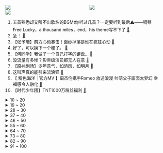 <div >
	<a style="float:left;width:55%;" href = "https://github.com/anuraghazra/github-readme-stats">
	 <img src = "https://github-readme-stats.vercel.app/api?username=iuuuuuaena&theme=buefy&show_icons=true"/>
	</a>
	<a  style="float:right;width:45%" href = "https://github.com/anuraghazra/github-readme-stats">
	 <img  src="https://github-readme-stats.vercel.app/api/top-langs/?username=anuraghazra&layout=compact"/>
	</a>
	</div>

[![](https://img.shields.io/badge/jxd-@jxdgogogo.xyz-yellowgreen.svg)](https://www.jxdgogogo.xyz)<br>
1. 五首熟悉却又叫不出歌名的BGM❗你听过几首？一定要听到最后⚠️——钢琴Free Lucky，a thousand miles，end，his theme写不下了 [:link:](//www.bilibili.com/video/BV1oG411t7LB) <br>
2. 急！ [:link:](//www.bilibili.com/video/BV1yg41167G2) <br>
3. 【张予曦】前方心动暴击！面纱掉落是谁在疯狂心动 [:link:](//www.bilibili.com/video/BV1tW4y1h72Q) <br>
4. 好了，可以换下一个梗了。 [:link:](//www.bilibili.com/video/BV1tv4y1c7Gf) <br>
5. 【何同学】我做了一个自己打字的键盘... [:link:](//www.bilibili.com/video/BV1W14y1b7Mq) <br>
6. 没流量有多惨？影帝级演员都无人在意 [:link:](//www.bilibili.com/video/BV1sd4y1P7uT) <br>
7. 【原神剧场】少年意气，如清风，如明月 [:link:](//www.bilibili.com/video/BV1da411o789) <br>
8. 这叫声真的能引来流浪猫 [:link:](//www.bilibili.com/video/BV1qG411t7fK) <br>
9. 【 粉色海洋 | 官方MV 】周杰伦携手Romeo 放送浪漫 帅萌父子画面太梦幻 幸福感令人融化 [:link:](//www.bilibili.com/video/BV1Yv4y1c7gF) <br>
10. 【时代少年团】TNT1000万粉丝福利 [:link:](//www.bilibili.com/video/BV1ZU4y1C7vV) <br>
<details>
<summary>10 ~ 20</summary>

11. 「爱莉希雅」致 爱-A song for beloved【声优原创曲】 [:link:](//www.bilibili.com/video/BV1bB4y1L7qh) <br>
12. 大学晚会惊现MJ《犯罪高手》45度倾斜，直拍燃炸了！！！ [:link:](//www.bilibili.com/video/BV11v4y1F7tZ) <br>
13. 这是我最后一次钓鱼！ [:link:](//www.bilibili.com/video/BV15d4y1P7uz) <br>
14. 【2233生日曲】任其蔚蓝 [:link:](//www.bilibili.com/video/BV11a411R71H) <br>
15. 点进来被骗！《Never Gonna Give You Up》高清重拍 [:link:](//www.bilibili.com/video/BV1EN4y1V7MB) <br>
16. 那一瞬间别说我们都愣住了，尴尬 [:link:](//www.bilibili.com/video/BV1JV4y1s7Ls) <br>
17. 今天不想讲法律 [:link:](//www.bilibili.com/video/BV1vB4y1B7NV) <br>
18. 【warma】在BUG中找游戏可太难了！ [:link:](//www.bilibili.com/video/BV1ue4y1f74U) <br>
19. 夫妻面馆这种店赚钱吗？为何开遍全国！我体验一周给出结论 [:link:](//www.bilibili.com/video/BV17G411b7yK) <br>
</details>
<details>
<summary>19 ~ 20</summary>

20. 是你！蕉太狼！ [:link:](//www.bilibili.com/video/BV1kd4y1P7bb) <br>
21. 我，985高材生，全科老师，败给教育差距 [:link:](//www.bilibili.com/video/BV17a411N7nP) <br>
22. 是泳装cos！ [:link:](//www.bilibili.com/video/BV1jd4y1P7NJ) <br>
23. 随便传传 没人看 [:link:](//www.bilibili.com/video/BV1rU4y1C7aV) <br>
24. 黑 怕 空 姐 [:link:](//www.bilibili.com/video/BV1J14y1b7y5) <br>
25. 满汉全席里最贵的一道菜！竟然要用传说中的龙麟来做？？ [:link:](//www.bilibili.com/video/BV1SS4y1s7iC) <br>
26. 你好，趵突泉！ [:link:](//www.bilibili.com/video/BV1sG4y1a7jj) <br>
27. 友 谊 地 久 天 长 [:link:](//www.bilibili.com/video/BV1HB4y1L7Zb) <br>
28. 消防体验第二弹，带条50斤大龙趸给消防员加餐 [:link:](//www.bilibili.com/video/BV1FS4y1x71u) <br>
</details>
<details>
<summary>28 ~ 30</summary>

29. 《TheShy 线 下 走 位》 [:link:](//www.bilibili.com/video/BV13e4y1f7bN) <br>
30. 《 最 强 蟹 黄 堡 》 [:link:](//www.bilibili.com/video/BV1vv4y1c734) <br>
31. 耗时30天！在纸上玩王者 [:link:](//www.bilibili.com/video/BV1fS4y1s7f1) <br>
32. 如何完美利用一辆发出警报的电瓶车~ [:link:](//www.bilibili.com/video/BV1sG4y1e7vp) <br>
33. 他变了。 [:link:](//www.bilibili.com/video/BV17V4y1s7od) <br>
34. 《葱油拌面》的味道估计很多人会喜欢吧？ [:link:](//www.bilibili.com/video/BV1Fa411N7qc) <br>
35. 重新发布的视频，比昨天发布的流畅一些，键盘音是通关时候的 [:link:](//www.bilibili.com/video/BV1ha411P7F7) <br>
36. 东方曜：把技能骗光，单杀都不需要掉血！ [:link:](//www.bilibili.com/video/BV1sB4y1L7Lz) <br>
37. 求问喜羊羊里的坤坤图片是真的吗？ [:link:](//www.bilibili.com/video/BV1tY4y1c742) <br>
</details>
<details>
<summary>37 ~ 40</summary>

38. 试着当了一天狗，真好！不用上班，没有烦恼 [:link:](//www.bilibili.com/video/BV1ea411P7Xw) <br>
39. 尸体来咯！这是沉浸式死亡叭？ [:link:](//www.bilibili.com/video/BV1tN4y1V7FM) <br>
40. 来，跟我一起抓鬼呀！经典网剧《灵魂摆渡》第一回 [:link:](//www.bilibili.com/video/BV1Mt4y137po) <br>
41. 20个古堡！(这几个字值多少播放？) [:link:](//www.bilibili.com/video/BV1XP411L7FE) <br>
42. 这个急救知识，希望所有人都知道！ [:link:](//www.bilibili.com/video/BV1ca411Z7gZ) <br>
43. 【Zc故事】当  代  情  圣 [:link:](//www.bilibili.com/video/BV1Jd4y1o7iq) <br>
44. 【俄罗斯街拍P30】落日余辉 尤其浪漫 | Semkavkvadrate [:link:](//www.bilibili.com/video/BV1EB4y1L76s) <br>
45. “我删掉了我爸，然后被扇了” [:link:](//www.bilibili.com/video/BV1GG411t7pX) <br>
46. 当冰雪女王Elsa照进现实 你喜欢吗～ [:link:](//www.bilibili.com/video/BV1ma411P7aN) <br>
</details>
<details>
<summary>46 ~ 50</summary>

47. Life Goes On，但是同步率100%【方舟小动画】 [:link:](//www.bilibili.com/video/BV1Jt4y137sy) <br>
48. 印度随手拍照片 [:link:](//www.bilibili.com/video/BV19Y4y1c7zV) <br>
49. 夜跑时听恐怖音乐，会发生什么？ [:link:](//www.bilibili.com/video/BV13t4y1g7XZ) <br>
50. 《整顿职场》 [:link:](//www.bilibili.com/video/BV19U4y1C734) <br>
51. 当演员们看到年轻时的自己 谁的反应最戳你 [:link:](//www.bilibili.com/video/BV11v4y1F7fQ) <br>
52. 我妹是真狠啊 [:link:](//www.bilibili.com/video/BV1Pd4y1P7HV) <br>
53. 废材小伙竟用铜人练武 [:link:](//www.bilibili.com/video/BV1ia411o7eV) <br>
54. 社死！在酒吧做驻唱，客人非要点鸡你太美，怎么办？【流浪05】 [:link:](//www.bilibili.com/video/BV1Ea411Z7iB) <br>
55. 哈哈哈哈哈哈哈哈你们有毒吧？？？。 [:link:](//www.bilibili.com/video/BV1FS4y1W71U) <br>
</details>
<details>
<summary>55 ~ 60</summary>

56. 人生能有几个球啊，该剁手时就剁手，红红火火闯九州 [:link:](//www.bilibili.com/video/BV1pN4y1G7hE) <br>
57. 被树挡住的烤肉店，换了个名字，救活了，就火了？！ [:link:](//www.bilibili.com/video/BV1TG4y1e7Ut) <br>
58. 真实的珠峰是什么样子的？去世界第一高峰看超级月亮！ [:link:](//www.bilibili.com/video/BV1DT411A7ag) <br>
59. 转发给你假期躺床上玩原神的同学，让ta难受半个月 [:link:](//www.bilibili.com/video/BV1Dd4y1m7Qa) <br>
60. 改制了一辆可以收菜的车 [:link:](//www.bilibili.com/video/BV1Le4y1f7Vj) <br>
61. 买水杯时不要只看颜值，一定要注意看这些 [:link:](//www.bilibili.com/video/BV1EY4y1c7Zt) <br>
62. 【李若彤】姑姑56岁了，睡绳子的功夫还没丢！ [:link:](//www.bilibili.com/video/BV1Nd4y1P7o9) <br>
63. 想死后烧出舍利子吗  来来喝点加拿大的自来水 [:link:](//www.bilibili.com/video/BV1Yt4y1J7R4) <br>
64. 我就不该出门 [:link:](//www.bilibili.com/video/BV1LS4y1x7KX) <br>
</details>
<details>
<summary>64 ~ 70</summary>

65. 都看过水扇了吧！那我猜你们一定没看过水伞～ [:link:](//www.bilibili.com/video/BV1KU4y1C7Q2) <br>
66. 万众一心抬钢轨 [:link:](//www.bilibili.com/video/BV1dF411w78P) <br>
67. 万字解析，《纸嫁衣》系列究竟讲了个怎样的故事？（上） [:link:](//www.bilibili.com/video/BV19P411L7e8) <br>
68. 【巫师】网红与资本简史 [:link:](//www.bilibili.com/video/BV1Ja411N7zD) <br>
69. 帮我看看这款页游到底是不是真原神？ [:link:](//www.bilibili.com/video/BV1214y147on) <br>
70. 6个稀缺的冷门APP，你未必全知道！第3个人都看麻了 [:link:](//www.bilibili.com/video/BV1zU4y1C71c) <br>
71. 我这次巡视到一些特别的东西 [:link:](//www.bilibili.com/video/BV1JT411A7gq) <br>
72. 渐变色，但是很上头 ⚡️叮叮当当舞⚡️ [:link:](//www.bilibili.com/video/BV1YV4y1472j) <br>
73. Shadow Of The Sun 清唱 [:link:](//www.bilibili.com/video/BV1EB4y1B7Wq) <br>
</details>
<details>
<summary>73 ~ 80</summary>

74. 虚拟，真的能改变现实嘛？ [:link:](//www.bilibili.com/video/BV1DG411t7Ki) <br>
75. 我找山寨明星ESO拍了期视频，还没剪完就解散了 [:link:](//www.bilibili.com/video/BV1KS4y1x7Pg) <br>
76. “每只猫咪都有属于自己的专属图片” [:link:](//www.bilibili.com/video/BV1jG4y1a75B) <br>
77. 这几天出门旅游啦 [:link:](//www.bilibili.com/video/BV1qd4y1P7Rs) <br>
78. 那些仅凭半句就封神的句子，你还知道哪些？ [:link:](//www.bilibili.com/video/BV1hT411A7bh) <br>
79. 小潮院长直播回放（8月14日） [:link:](//www.bilibili.com/video/BV1oY4y1c7EV) <br>
80. 吃炸串吗？食材100块，卤油秘方10000块。 [:link:](//www.bilibili.com/video/BV1wG411b7iv) <br>
81. 大话西游x河南卫视《少年奇妙游》纯享cut丨义贯星河 [:link:](//www.bilibili.com/video/BV1z14y1b7fg) <br>
82. 天上也要卷？国外大佬超清画面为我设定了人生新目标！ [:link:](//www.bilibili.com/video/BV13V4y1s7px) <br>
</details>
<details>
<summary>82 ~ 90</summary>

83. 【水果猎人】网络热门水果鉴定15 [:link:](//www.bilibili.com/video/BV1wt4y137iQ) <br>
84. ⚡ 小 城 夏 天 ⚡但是最阴间版本 [:link:](//www.bilibili.com/video/BV18g411k7gZ) <br>
85. 100元能在葡萄牙最便宜超市买什么？2块钱竟然能买10条鱼！ [:link:](//www.bilibili.com/video/BV1JW4y1Y7Es) <br>
86. 《国内军迷现状》 [:link:](//www.bilibili.com/video/BV1Ud4y1P71C) <br>
87. 《两个正常人制作的故事》派大星鬼畜翻唱来袭！ [:link:](//www.bilibili.com/video/BV1oG411t7NK) <br>
88. 金春禧  厨子探店¥313 [:link:](//www.bilibili.com/video/BV1gg411C7P5) <br>
89. 谁 是 嫩 蝶？！ [:link:](//www.bilibili.com/video/BV1JW4y1h7i2) <br>
90. 关于我用一车瓜换了一只小奶猫这件事 [:link:](//www.bilibili.com/video/BV1WB4y1L7Jg) <br>
91. 面包螃蟹炒鸡蛋，简单实惠的早饭！ [:link:](//www.bilibili.com/video/BV1dY4y1c71U) <br>
</details>
<details>
<summary>91 ~ 100</summary>

92. 第一次工作的实习生居然遇到了蛮横女上司 [:link:](//www.bilibili.com/video/BV1YB4y1L7Qz) <br>
93. 今年夏天极端高温的底层地理逻辑，究竟是什么？【地球知识局】 [:link:](//www.bilibili.com/video/BV1S14y1b75v) <br>
94. 一个性价比很高的套餐｜满满一大箱 可以冲一波兄弟们 等等 我先冲～ [:link:](//www.bilibili.com/video/BV1MG4y1e7Yr) <br>
95. 可怕的司机 [:link:](//www.bilibili.com/video/BV1bv4y1c78z) <br>
96. 超管に駆ける [:link:](//www.bilibili.com/video/BV16G41187iU) <br>
97. 小小韩国人 还想跟我吵？呵不存在的 [:link:](//www.bilibili.com/video/BV1ia4y1f7Ka) <br>
98. 三伏天，给打游戏的表妹降降温 [:link:](//www.bilibili.com/video/BV1QW4y1h79b) <br>
99. 爱虽无声，震耳欲聋 [:link:](//www.bilibili.com/video/BV1fd4y1A7zo) <br>
100. 给机器狗穿上老虎皮，狗子会被吓跑？ [:link:](//www.bilibili.com/video/BV1sd4y1K7cE) <br>
</details>
